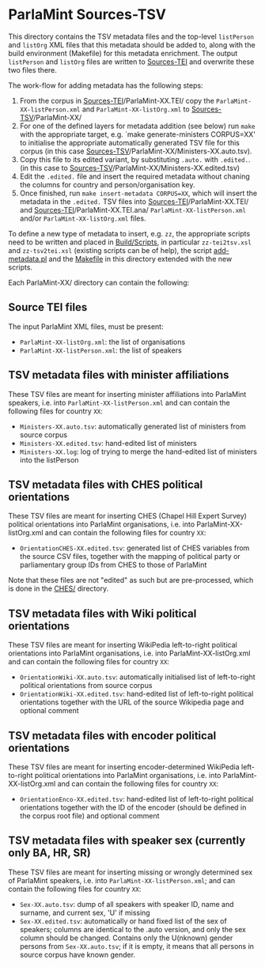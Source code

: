 # ParlaMint Sources-TSV

This directory contains the TSV metadata files and the top-level `listPerson` and `listOrg` XML files that this metadata should be added to,
along with the build environment (Makefile) for this metadata enrichment.
The output `listPerson` and `listOrg` files are written to [Sources-TEI](../Sources-TEI) and overwrite these two files there.

The work-flow for adding metadata has the following steps:
1. From the corpus in [Sources-TEI](../Sources-TEI)/ParlaMint-XX.TEI/ copy the
  `ParlaMint-XX-listPerson.xml` and `ParlaMint-XX-listOrg.xml` to [Sources-TSV](../Sources-TSV)/ParlaMint-XX/
2. For one of the defined layers for metadata addition (see below) run `make` with the appropriate target,
   e.g. `make generate-ministers CORPUS=XX' to initialise the appropriate automatically generated TSV file for this corpus
   (in this case [Sources-TSV](../Sources-TSV)/ParlaMint-XX/Ministers-XX.auto.tsv).
3. Copy this file to its edited variant, by substituting `.auto.` with `.edited.`.
   (in this case to [Sources-TSV](../Sources-TSV)/ParlaMint-XX/Ministers-XX.edited.tsv)
4. Edit the `.edited.` file and insert the required metadata without chaning the columns for country and
   person/organisation key.
5. Once finished, run `make insert-metadata CORPUS=XX`, which will insert the metadata in the `.edited.` TSV files
   into [Sources-TEI](../Sources-TEI)/ParlaMint-XX.TEI/ and [Sources-TEI](../Sources-TEI)/ParlaMint-XX.TEI.ana/
   `ParlaMint-XX-listPerson.xml` and/or `ParlaMint-XX-listOrg.xml` files.

To define a new type of metadata to insert, e.g. `zz`, the appropriate scripts need to be written and placed in
 [Build/Scripts](../Scripts/), in particular `zz-tei2tsv.xsl` and `zz-tsv2tei.xsl` (existing scripts can be of help),
 the script [add-metadata.pl](../Scripts/add-metadata.pl) and the [Makefile](Makefile) in this directory extended
 with the new scripts.

Each ParlaMint-XX/ directory can contain the following:

## Source TEI files
The input ParlaMint XML files, must be present:
* `ParlaMint-XX-listOrg.xml`: the list of organisations
* `ParlaMint-XX-listPerson.xml`: the list of speakers

## TSV metadata files with minister affiliations
These TSV files are meant for inserting minister affiliations into ParlaMint speakers,
i.e. into `ParlaMint-XX-listPerson.xml`
and can contain the following files for country `XX`:
* `Ministers-XX.auto.tsv`: automatically generated list of ministers from source corpus
* `Ministers-XX.edited.tsv`: hand-edited list of ministers
* `Ministers-XX.log`: log of trying to merge the hand-edited list of ministers into the listPerson

## TSV metadata files with CHES political orientations
These TSV files are meant for inserting CHES (Chapel Hill Expert Survey) political orientations into ParlaMint organisations,
i.e. into ParlaMint-XX-listOrg.xml
and can contain the following files for country `XX`:
* `OrientationCHES-XX.edited.tsv`: generated list of CHES variables from the source CSV files,
  together with the mapping of political party or parliamentary group IDs from CHES to those of ParlaMint

Note that these files are not "edited" as such but are pre-processed, which is done in the [CHES/](CHES/) directory.

## TSV metadata files with Wiki political orientations
These TSV files are meant for inserting WikiPedia left-to-right political orientations into ParlaMint organisations,
i.e. into ParlaMint-XX-listOrg.xml
and can contain the following files for country `XX`:
* `OrientationWiki-XX.auto.tsv`: automatically initialised list of left-to-right political orientations from source corpus
* `OrientationWiki-XX.edited.tsv`: hand-edited list of left-to-right political orientations 
  together with the URL of the source Wikipedia page and optional comment

## TSV metadata files with encoder political orientations
These TSV files are meant for inserting encoder-determined WikiPedia left-to-right political orientations into ParlaMint organisations,
i.e. into ParlaMint-XX-listOrg.xml
and can contain the following files for country `XX`:
* `OrientationEnco-XX.edited.tsv`: hand-edited list of left-to-right political orientations 
  together with the ID of the encoder (should be defined in the corpus root file) and optional comment

## TSV metadata files with speaker sex (currently only BA, HR, SR)
These TSV files are meant for inserting missing or wrongly determined sex of ParlaMint speakers,
i.e. into `ParlaMint-XX-listPerson.xml`;
and can contain the following files for country `XX`:
* `Sex-XX.auto.tsv`: dump of all speakers with speaker ID, name and surname, and current sex, 'U' if missing
* `Sex-XX.edited.tsv`: automatically or hand fixed list of the sex of speakers; columns are identical to the .auto version,
  and only the sex column should be changed. Contains only the U(nknown) gender persons from `Sex-XX.auto.tsv`;
  if it is empty, it means that all persons in source corpus have known gender.
